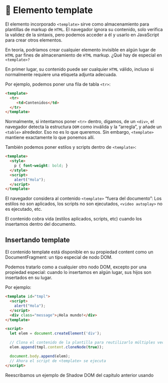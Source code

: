 # 📖 Elemento template

El elemento incorporado `<template>` sirve como almacenamiento para plantillas de markup de `HTML`. El navegador ignora su contenido, solo verifica la validez de la sintaxis, pero podemos acceder a él y usarlo en JavaScript para crear otros elementos.

En teoría, podríamos crear cualquier elemento invisible en algún lugar de `HTML` par fines de almacenamiento de `HTML` markup. ¿Qué hay de especial en `<template>?`

En primer lugar, su contenido puede ser cualquier `HTML` válido, incluso si normalmente requiere una etiqueta adjunta adecuada.

Por ejemplo, podemos poner una fila de tabla `<tr>`:

````html
<template>
  <tr>
     <td>Contenidos</td>
  </tr>
</template>
````

Normalmente, si intentamos poner `<tr>` dentro, digamos, de un `<div>`, el navegador detecta la estructura `DOM` como inválida y la “arregla”, y añade un `<table>` alrededor. Eso no es lo que queremos. Sin embargo, `<template>` mantiene exactamente lo que ponemos allí.

También podemos poner estilos y scripts dentro de `<template>`:

````html
<template>
  <style>
    p { font-weight: bold; }
  </style>
  <script>
    alert("Hola");
  </script>
</template>
````

El navegador considera al contenido `<template>` “fuera del documento”: Los estilos no son aplicados, los scripts no son ejecutados, `<video autoplay>` no es ejecutado, etc.

El contenido cobra vida (estilos aplicados, scripts, etc) cuando los insertamos dentro del documento.

## Insertando template

El contenido template está disponible en su propiedad content como un DocumentFragment: un tipo especial de nodo DOM.

Podemos tratarlo como a cualquier otro nodo DOM, excepto por una propiedad especial: cuando lo insertamos en algún lugar, sus hijos son insertados en su lugar.

Por ejemplo:

````html
<template id="tmpl">
  <script>
    alert("Hola");
  </script>
  <div class="message">¡Hola mundo!</div>
</template>

<script>
  let elem = document.createElement('div');

  // Clona el contenido de la plantilla para reutilizarlo múltiples veces
  elem.append(tmpl.content.cloneNode(true));

  document.body.append(elem);
  // Ahora el script de <template> se ejecuta
</script>
````

Reescribamos un ejemplo de Shadow DOM del capítulo anterior usando <template>:

````html
<template id="tmpl">
  <style> p { font-weight: bold; } </style>
  <p id="message"></p>
</template>

<div id="elem">Haz clic sobre mi</div>

<script>
  elem.onclick = function() {
    elem.attachShadow({mode: 'open'});

    elem.shadowRoot.append(tmpl.content.cloneNode(true)); // (*)

    elem.shadowRoot.getElementById('message').innerHTML = "¡Saludos desde las sombras!";
  };
</script>
````

En la línea `(*)`, cuando clonamos e insertamos tmpl.content como su DocumentFragment, sus hijos (`<style>`, `<p>`) se insertan en su lugar.

Ellos forman el shadow DOM:

````html
<div id="elem">
  #shadow-root
    <style> p { font-weight: bold; } </style>
    <p id="message"></p>
</div>
````

## Resumen

Para resumir:

* El contenido `<template>` puede ser cualquier `HTML` sintácticamente correcto.
* El contenido `<template>` es considerado “fuera del documento”, para que no afecte a nada.
* Podemos acceder a template.content desde JavaScript, y clonarlo para reusarlo en un nuevo componente.

La etiqueta `<template>` es bastante única, ya que:

* El navegador comprueba la sintaxis `HTML` dentro de él (lo opuesto a usar una plantilla string dentro de un script).
* …Pero aún permite el uso de cualquier etiqueta `HTML` de alto nivel, incluso aquellas que no tienen sentido sin un envoltorio adecuado (por ej.`<tr>`).
* El contenido se vuelve interactivo cuando es insertado en el documento: los scripts se ejecutan, `<video autoplay> se reproduce, etc.

El elemento `<template>` no ofrece ningún mecanismo de iteración, enlazamiento de datos o sustitución de variables, pero podemos implementar los que están por encima.
  
---
[⬅️ volver](https://github.com/VictorHugoAguilar/javascript-interview-questions-explained/blob/main/theory-web-components/readme.md)
